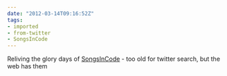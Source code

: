 ```yaml
---
date: "2012-03-14T09:16:52Z"
tags:
- imported
- from-twitter
- SongsInCode
---
```

Reliving the glory days of [SongsInCode](/tags/songsincode) - too old for twitter search, but the web has them

